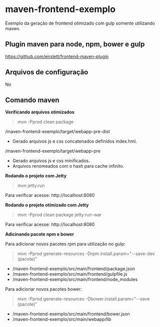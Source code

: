 # maven-frontend-exemplo
Exemplo da geração de frontend otimizado com gulp somente utilizando maven.

## Plugin maven para node, npm, bower e gulp

https://github.com/eirslett/frontend-maven-plugin

## Arquivos de configuração

No 

## Comando maven

**Verificando arquivos otimizados**

> mvn -Pprod clean package

/maven-frontend-exemplo/target/webapp-pre-dist
* Gerado arquivos js e css concatenados definidos index.hml.
    
/maven-frontend-exemplo/target/webapp-pre
* Gerado arquivos js e css minificados.
* Arquivos renomeados com o hash para cache infinito.

**Rodando o projeto com Jetty**
>  mvn jetty:run

Para verificar acesse: http://localhost:8080

**Rodando o projeto otimizado com Jetty**
>  mvn -Pprod clean package jetty:run-war

Para verificar acesse: http://localhost:8080

**Adicinando pacote npm e bower**

Para adicionar novos pacotes rpm para utilização no gulp:

>  mvn -Pprod generate-resources -Drpm.install.param="--save-dev (pacote)"

* /maven-frontend-exemplo/src/main/frontend/package.json
* /maven-frontend-exemplo/src/main/frontend/gulpfile.js
* /maven-frontend-exemplo/src/main/frontend/node_modules

Para adicionar novos pacotes bower:

>  mvn -Pprod generate-resources -Dbower.install.param="--save (pacote)"

* /maven-frontend-exemplo/src/main/frontend/bower.json
* /maven-frontend-exemplo/src/main/webapp/lib